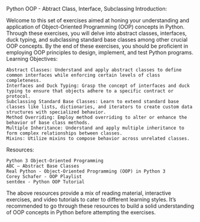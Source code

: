 Python OOP - Abtract Class, Interface, Subclassing
Introduction:

Welcome to this set of exercises aimed at honing your understanding and application of Object-Oriented Programming (OOP) concepts in Python. Through these exercises, you will delve into abstract classes, interfaces, duck typing, and subclassing standard base classes among other crucial OOP concepts. By the end of these exercises, you should be proficient in employing OOP principles to design, implement, and test Python programs.
Learning Objectives:

    Abstract Classes: Understand and apply abstract classes to define common interfaces while enforcing certain levels of class completeness.
    Interfaces and Duck Typing: Grasp the concept of interfaces and duck typing to ensure that objects adhere to a specific contract or protocol.
    Subclassing Standard Base Classes: Learn to extend standard base classes like lists, dictionaries, and iterators to create custom data structures with specialized behavior.
    Method Overriding: Employ method overriding to alter or enhance the behavior of base class methods.
    Multiple Inheritance: Understand and apply multiple inheritance to form complex relationships between classes.
    Mixins: Utilize mixins to compose behavior across unrelated classes.

Resources:

    Python 3 Object-Oriented Programming
    ABC — Abstract Base Classes
    Real Python - Object-Oriented Programming (OOP) in Python 3
    Corey Schafer - OOP Playlist
    sentdex - Python OOP Tutorial

The above resources provide a mix of reading material, interactive exercises, and video tutorials to cater to different learning styles. It’s recommended to go through these resources to build a solid understanding of OOP concepts in Python before attempting the exercises.
